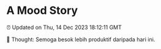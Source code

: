 # A Mood Story

⏰ Updated on Thu, 14 Dec 2023 18:12:11 GMT

💭 Thought: Semoga besok lebih produktif daripada hari ini.

